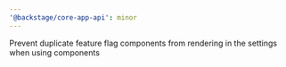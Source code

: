 ```yaml
---
'@backstage/core-app-api': minor
---
```


Prevent duplicate feature flag components from rendering in the settings when using <FeatureFlagged /> components
